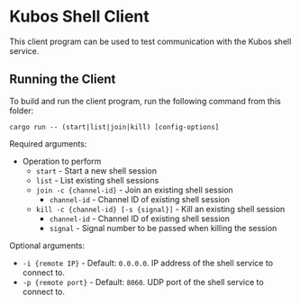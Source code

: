 # Kubos Shell Client

This client program can be used to test communication with the Kubos shell service.

## Running the Client

To build and run the client program, run the following command from this folder:

    cargo run -- (start|list|join|kill) [config-options]
    
Required arguments:

- Operation to perform
    - `start` - Start a new shell session
    - `list` - List existing shell sessions
    - `join -c {channel-id}` - Join an existing shell session
        - `channel-id` - Channel ID of existing shell session
    - `kill -c {channel-id} [-s {signal}]` - Kill an existing shell session
        - `channel-id` - Channel ID of existing shell session
        - `signal` - Signal number to be passed when killing the session

Optional arguments:

- `-i {remote IP}` - Default: `0.0.0.0`. IP address of the shell service to connect to.
- `-p {remote port}` - Default: `8060`. UDP port of the shell service to connect to.